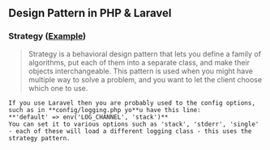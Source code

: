 ## Design Pattern in PHP & Laravel

### Strategy ([Example](./SingleResponsibilityPrinciple.php))

>Strategy is a behavioral design pattern that lets you define a family of algorithms, put each of them into a separate class, and make their objects interchangeable. This pattern is used when you might have multiple way to solve a problem, and you want to let the client choose which one to use.
        
    If you use Laravel then you are probably used to the config options, such as in **config/logging.php yo**u have this line:
    **'default' => env('LOG_CHANNEL', 'stack')**
    You can set it to various options such as 'stack', 'stderr', 'single' - each of these will load a different logging class - this uses the strategy pattern.
 